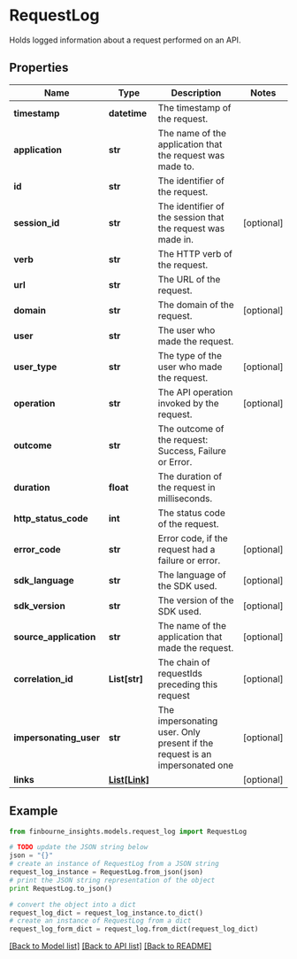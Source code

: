 # RequestLog

Holds logged information about a request performed on an API.

## Properties
Name | Type | Description | Notes
------------ | ------------- | ------------- | -------------
**timestamp** | **datetime** | The timestamp of the request. | 
**application** | **str** | The name of the application that the request was made to. | 
**id** | **str** | The identifier of the request. | 
**session_id** | **str** | The identifier of the session that the request was made in. | [optional] 
**verb** | **str** | The HTTP verb of the request. | 
**url** | **str** | The URL of the request. | 
**domain** | **str** | The domain of the request. | [optional] 
**user** | **str** | The user who made the request. | 
**user_type** | **str** | The type of the user who made the request. | [optional] 
**operation** | **str** | The API operation invoked by the request. | [optional] 
**outcome** | **str** | The outcome of the request: Success, Failure or Error. | 
**duration** | **float** | The duration of the request in milliseconds. | 
**http_status_code** | **int** | The status code of the request. | 
**error_code** | **str** | Error code, if the request had a failure or error. | [optional] 
**sdk_language** | **str** | The language of the SDK used. | [optional] 
**sdk_version** | **str** | The version of the SDK used. | [optional] 
**source_application** | **str** | The name of the application that made the request. | [optional] 
**correlation_id** | **List[str]** | The chain of requestIds preceding this request | [optional] 
**impersonating_user** | **str** | The impersonating user. Only present if the request is an impersonated one | [optional] 
**links** | [**List[Link]**](Link.md) |  | [optional] 

## Example

```python
from finbourne_insights.models.request_log import RequestLog

# TODO update the JSON string below
json = "{}"
# create an instance of RequestLog from a JSON string
request_log_instance = RequestLog.from_json(json)
# print the JSON string representation of the object
print RequestLog.to_json()

# convert the object into a dict
request_log_dict = request_log_instance.to_dict()
# create an instance of RequestLog from a dict
request_log_form_dict = request_log.from_dict(request_log_dict)
```
[[Back to Model list]](../README.md#documentation-for-models) [[Back to API list]](../README.md#documentation-for-api-endpoints) [[Back to README]](../README.md)


